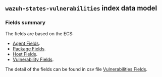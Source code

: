 ## `wazuh-states-vulnerabilities` index data model

### Fields summary

The fields are based on the ECS:

- [Agent Fields](https://www.elastic.co/guide/en/ecs/current/ecs-agent.html).
- [Package Fields](https://www.elastic.co/guide/en/ecs/current/ecs-package.html).
- [Host Fields](https://www.elastic.co/guide/en/ecs/current/ecs-host.html).
- [Vulnerability Fields](https://www.elastic.co/guide/en/ecs/current/ecs-vulnerability.html).

The detail of the fields can be found in csv file [Vulnerabilities Fields](fields.csv).
